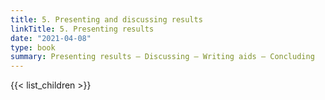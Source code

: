 ```yaml
---
title: 5. Presenting and discussing results
linkTitle: 5. Presenting results
date: "2021-04-08"
type: book
summary: Presenting results — Discussing — Writing aids — Concluding
---
```


{{< list_children >}}
